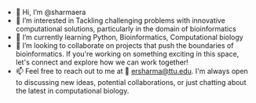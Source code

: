 - 👋 Hi, I’m @sharmaera
- 👀 I’m interested in Tackling challenging problems with innovative computational solutions, particularly in the domain of bioinformatics 
- 🌱 I’m currently learning Python, Bioinformatics, Computational biology
- 💞️ I’m looking to collaborate on projects that push the boundaries of bioinformatics. If you're working on something exciting in this space, let's connect and explore how we can work together!
- 📫 Feel free to reach out to me at 📧 ersharma@ttu.edu. I'm always open to discussing new ideas, potential collaborations, or just chatting about the latest in computational biology.

<!---
sharmaera/sharmaera is a ✨ special ✨ repository because its `README.md` (this file) appears on your GitHub profile.
You can click the Preview link to take a look at your changes.
--->
